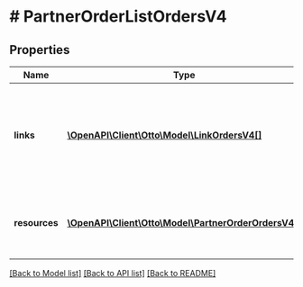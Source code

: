 # # PartnerOrderListOrdersV4

## Properties

Name | Type | Description | Notes
------------ | ------------- | ------------- | -------------
**links** | [**\OpenAPI\Client\Otto\Model\LinkOrdersV4[]**](LinkOrdersV4.md) | Links related to the list. E.g. the link to the successive list used during paging. | [optional]
**resources** | [**\OpenAPI\Client\Otto\Model\PartnerOrderOrdersV4[]**](PartnerOrderOrdersV4.md) | The list of queried resources. In this case partner orders. | [optional]

[[Back to Model list]](../../README.md#models) [[Back to API list]](../../README.md#endpoints) [[Back to README]](../../README.md)
